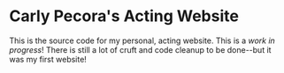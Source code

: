 # Carly Pecora's Acting Website
This is the source code for my personal, acting website. This is a *work in progress*! There is still a lot of cruft and code cleanup to be done--but it was my first website!
